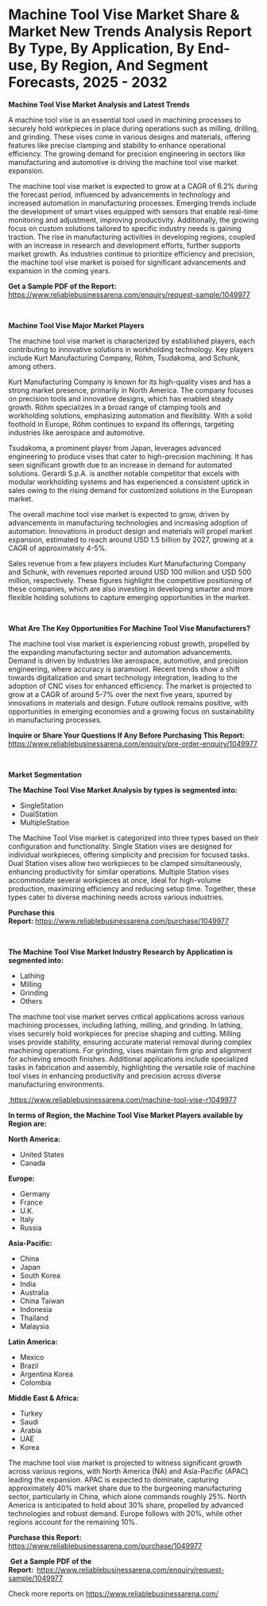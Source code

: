 <p><h1>Machine Tool Vise Market Share & Market New Trends Analysis Report By Type, By Application, By End-use, By Region, And Segment Forecasts, 2025 - 2032</h1></p><p><strong>Machine Tool Vise Market Analysis and Latest Trends</strong></p>
<p><p>A machine tool vise is an essential tool used in machining processes to securely hold workpieces in place during operations such as milling, drilling, and grinding. These vises come in various designs and materials, offering features like precise clamping and stability to enhance operational efficiency. The growing demand for precision engineering in sectors like manufacturing and automotive is driving the machine tool vise market expansion.</p><p>The machine tool vise market is expected to grow at a CAGR of 6.2% during the forecast period, influenced by advancements in technology and increased automation in manufacturing processes. Emerging trends include the development of smart vises equipped with sensors that enable real-time monitoring and adjustment, improving productivity. Additionally, the growing focus on custom solutions tailored to specific industry needs is gaining traction. The rise in manufacturing activities in developing regions, coupled with an increase in research and development efforts, further supports market growth. As industries continue to prioritize efficiency and precision, the machine tool vise market is poised for significant advancements and expansion in the coming years.</p></p>
<p><strong>Get a Sample PDF of the Report:&nbsp;</strong> <a href="https://www.reliablebusinessarena.com/enquiry/request-sample/1049977?utm_campaign=2131&utm_medium=2&utm_source=Github&utm_content=ia&utm_term=16022025&utm_id=machine-tool-vise">https://www.reliablebusinessarena.com/enquiry/request-sample/1049977</a></p>
<p>&nbsp;</p>
<p><strong>Machine Tool Vise Major Market Players</strong></p>
<p><p>The machine tool vise market is characterized by established players, each contributing to innovative solutions in workholding technology. Key players include Kurt Manufacturing Company, Röhm, Tsudakoma, and Schunk, among others. </p><p>Kurt Manufacturing Company is known for its high-quality vises and has a strong market presence, primarily in North America. The company focuses on precision tools and innovative designs, which has enabled steady growth. Röhm specializes in a broad range of clamping tools and workholding solutions, emphasizing automation and flexibility. With a solid foothold in Europe, Röhm continues to expand its offerings, targeting industries like aerospace and automotive.</p><p>Tsudakoma, a prominent player from Japan, leverages advanced engineering to produce vises that cater to high-precision machining. It has seen significant growth due to an increase in demand for automated solutions. Gerardi S.p.A. is another notable competitor that excels with modular workholding systems and has experienced a consistent uptick in sales owing to the rising demand for customized solutions in the European market.</p><p>The overall machine tool vise market is expected to grow, driven by advancements in manufacturing technologies and increasing adoption of automation. Innovations in product design and materials will propel market expansion, estimated to reach around USD 1.5 billion by 2027, growing at a CAGR of approximately 4-5%.</p><p>Sales revenue from a few players includes Kurt Manufacturing Company and Schunk, with revenues reported around USD 100 million and USD 500 million, respectively. These figures highlight the competitive positioning of these companies, which are also investing in developing smarter and more flexible holding solutions to capture emerging opportunities in the market.</p></p>
<p>&nbsp;</p>
<p><strong>What Are The Key Opportunities For Machine Tool Vise Manufacturers?</strong></p>
<p><p>The machine tool vise market is experiencing robust growth, propelled by the expanding manufacturing sector and automation advancements. Demand is driven by industries like aerospace, automotive, and precision engineering, where accuracy is paramount. Recent trends show a shift towards digitalization and smart technology integration, leading to the adoption of CNC vises for enhanced efficiency. The market is projected to grow at a CAGR of around 5-7% over the next five years, spurred by innovations in materials and design. Future outlook remains positive, with opportunities in emerging economies and a growing focus on sustainability in manufacturing processes.</p></p>
<p><strong>Inquire or Share Your Questions If Any Before Purchasing This Report:</strong> <a href="https://www.reliablebusinessarena.com/enquiry/pre-order-enquiry/1049977?utm_campaign=2131&utm_medium=2&utm_source=Github&utm_content=ia&utm_term=16022025&utm_id=machine-tool-vise">https://www.reliablebusinessarena.com/enquiry/pre-order-enquiry/1049977</a></p>
<p>&nbsp;</p>
<p><strong>Market Segmentation</strong></p>
<p><strong>The Machine Tool Vise Market Analysis by types is segmented into:</strong></p>
<p><ul><li>SingleStation</li><li>DualStation</li><li>MultipleStation</li></ul></p>
<p><p>The Machine Tool Vise market is categorized into three types based on their configuration and functionality. Single Station vises are designed for individual workpieces, offering simplicity and precision for focused tasks. Dual Station vises allow two workpieces to be clamped simultaneously, enhancing productivity for similar operations. Multiple Station vises accommodate several workpieces at once, ideal for high-volume production, maximizing efficiency and reducing setup time. Together, these types cater to diverse machining needs across various industries.</p></p>
<p><strong>Purchase this Report:&nbsp;</strong><a href="https://www.reliablebusinessarena.com/purchase/1049977?utm_campaign=2131&utm_medium=2&utm_source=Github&utm_content=ia&utm_term=16022025&utm_id=machine-tool-vise">https://www.reliablebusinessarena.com/purchase/1049977</a></p>
<p>&nbsp;</p>
<p><strong>The Machine Tool Vise Market Industry Research by Application is segmented into:</strong></p>
<p><ul><li>Lathing</li><li>Milling</li><li>Grinding</li><li>Others</li></ul></p>
<p><p>The machine tool vise market serves critical applications across various machining processes, including lathing, milling, and grinding. In lathing, vises securely hold workpieces for precise shaping and cutting. Milling vises provide stability, ensuring accurate material removal during complex machining operations. For grinding, vises maintain firm grip and alignment for achieving smooth finishes. Additional applications include specialized tasks in fabrication and assembly, highlighting the versatile role of machine tool vises in enhancing productivity and precision across diverse manufacturing environments.</p></p>
<p><a href="https://www.reliablebusinessarena.com/machine-tool-vise-r1049977?utm_campaign=2131&utm_medium=2&utm_source=Github&utm_content=ia&utm_term=16022025&utm_id=machine-tool-vise">&nbsp;https://www.reliablebusinessarena.com/machine-tool-vise-r1049977</a></p>
<p><strong>In terms of Region, the Machine Tool Vise Market Players available by Region are:</strong></p>
<p>
    <p> <strong> North America: </strong>
        <ul>
            <li>United States</li>
            <li>Canada</li>
        </ul>
        </p> 
    <p> <strong> Europe: </strong>
        <ul>
            <li>Germany</li>
            <li>France</li>
            <li>U.K.</li>
            <li>Italy</li>
            <li>Russia</li>
        </ul>
        </p> 
    <p> <strong> Asia-Pacific: </strong>
        <ul>
            <li>China</li>
            <li>Japan</li>
            <li>South Korea</li>
            <li>India</li>
            <li>Australia</li>
            <li>China Taiwan</li>
            <li>Indonesia</li>
            <li>Thailand</li>
            <li>Malaysia</li>
        </ul>
        </p> 
    <p> <strong> Latin America: </strong>
        <ul>
            <li>Mexico</li>
            <li>Brazil</li>
            <li>Argentina Korea</li>
            <li>Colombia</li>
        </ul>
        </p> 
    <p> <strong> Middle East & Africa: </strong>
        <ul>
            <li>Turkey</li>
            <li>Saudi</li>
            <li>Arabia</li>
            <li>UAE</li>
            <li>Korea</li>
        </ul>
    </p>
    </p>
<p><p>The machine tool vise market is projected to witness significant growth across various regions, with North America (NA) and Asia-Pacific (APAC) leading the expansion. APAC is expected to dominate, capturing approximately 40% market share due to the burgeoning manufacturing sector, particularly in China, which alone commands roughly 25%. North America is anticipated to hold about 30% share, propelled by advanced technologies and robust demand. Europe follows with 20%, while other regions account for the remaining 10%.</p></p>
<p><strong>Purchase this Report: </strong><a href="https://www.reliablebusinessarena.com/purchase/1049977?utm_campaign=2131&utm_medium=2&utm_source=Github&utm_content=ia&utm_term=16022025&utm_id=machine-tool-vise">https://www.reliablebusinessarena.com/purchase/1049977</a></p>
<p>&nbsp;<strong>Get a Sample PDF of the Report:&nbsp;&nbsp;</strong><a href="https://www.reliablebusinessarena.com/enquiry/request-sample/1049977?utm_campaign=2131&utm_medium=2&utm_source=Github&utm_content=ia&utm_term=16022025&utm_id=machine-tool-vise">https://www.reliablebusinessarena.com/enquiry/request-sample/1049977</a></p>
<p><strong></strong></p>
<p>Check more reports on <a href="https://www.reliablebusinessarena.com/?utm_campaign=2131&utm_medium=2&utm_source=Github&utm_content=ia&utm_term=16022025&utm_id=machine-tool-vise">https://www.reliablebusinessarena.com/</a></p>
